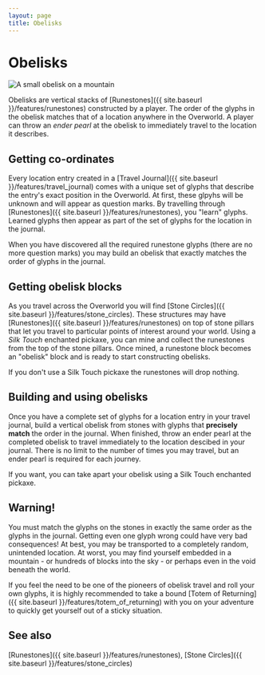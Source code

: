 ```yaml
---
layout: page
title: Obelisks
---
```


# Obelisks

![A small obelisk on a mountain](https://i.postimg.cc/bvxqj0Ds/Obelisk.jpg)

Obelisks are vertical stacks of [Runestones]({{ site.baseurl }}/features/runestones) constructed by a player.  The order of the glyphs in the obelisk matches that of a location anywhere in the Overworld.  A player can throw an *ender pearl* at the obelisk to immediately travel to the location it describes.

## Getting co-ordinates

Every location entry created in a [Travel Journal]({{ site.baseurl }}/features/travel_journal) comes with a unique set of glyphs that describe the entry's exact position in the Overworld.  At first, these glpyhs will be unknown and will appear as question marks.  By travelling through [Runestones]({{ site.baseurl }}/features/runestones), you "learn" glyphs.  Learned glyphs then appear as part of the set of glyphs for the location in the journal.

When you have discovered all the required runestone glyphs (there are no more question marks) you may build an obelisk that exactly matches the order of glyphs in the journal.

## Getting obelisk blocks

As you travel across the Overworld you will find [Stone Circles]({{ site.baseurl }}/features/stone_circles).  These structures may have [Runestones]({{ site.baseurl }}/features/runestones) on top of stone pillars that let you travel to particular points of interest around your world.  Using a *Silk Touch* enchanted pickaxe, you can mine and collect the runestones from the top of the stone pillars.  Once mined, a runestone block becomes an "obelisk" block and is ready to start constructing obelisks.

If you don't use a Silk Touch pickaxe the runestones will drop nothing.

## Building and using obelisks

Once you have a complete set of glyphs for a location entry in your travel journal, build a vertical obelisk from stones with glyphs that **precisely match** the order in the journal.  When finished, throw an ender pearl at the completed obelisk to travel immediately to the location descibed in your journal.  There is no limit to the number of times you may travel, but an ender pearl is required for each journey.

If you want, you can take apart your obelisk using a Silk Touch enchanted pickaxe.

## Warning!

You must match the glyphs on the stones in exactly the same order as the glyphs in the journal.  Getting even one glyph wrong could have very bad consequences!  At best, you may be transported to a completely random, unintended location.  At worst, you may find yourself embedded in a mountain - or hundreds of blocks into the sky - or perhaps even in the void beneath the world.

If you feel the need to be one of the pioneers of obelisk travel and roll your own glyphs, it is highly recommended to take a bound [Totem of Returning]({{ site.baseurl }}/features/totem_of_returning) with you on your adventure to quickly get yourself out of a sticky situation.

## See also

[Runestones]({{ site.baseurl }}/features/runestones), [Stone Circles]({{ site.baseurl }}/features/stone_circles)